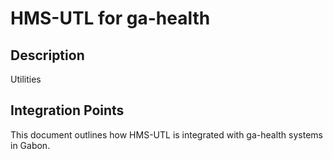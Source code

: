 # HMS-UTL for ga-health

## Description

Utilities

## Integration Points

This document outlines how HMS-UTL is integrated with ga-health systems in Gabon.

